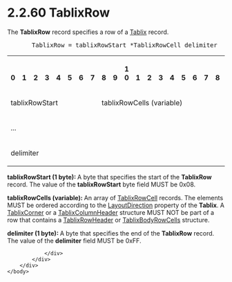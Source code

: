 <html dir="LTR" xmlns:mshelp="http://msdn.microsoft.com/mshelp" xmlns:ddue="http://ddue.schemas.microsoft.com/authoring/2003/5" xmlns:xlink="http://www.w3.org/1999/xlink" xmlns:tool="http://www.microsoft.com/tooltip">
    <head>
        <meta http-equiv="Content-Type" content="text/html; CHARSET=utf-8"></meta>
        <meta name="save" content="history"></meta>
        <title>2.2.60 TablixRow</title>
        <xml>
            <mshelp:toctitle title="2.2.60 TablixRow"></mshelp:toctitle>
            <mshelp:rltitle title="[MS-RPL]: TablixRow"></mshelp:rltitle>
            <mshelp:keyword index="A" term="9b230ba7-40dc-435e-a158-c9eeb01a029a"></mshelp:keyword>
            <mshelp:attr name="DCSext.ContentType" value="open specification"></mshelp:attr>
            <mshelp:attr name="AssetID" value="9b230ba7-40dc-435e-a158-c9eeb01a029a"></mshelp:attr>
            <mshelp:attr name="TopicType" value="kbRef"></mshelp:attr>
            <mshelp:attr name="DCSext.Title" value="[MS-RPL]: TablixRow" />
        </xml>
    </head>
    <body>
        <div id="header">
            <h1 class="heading">2.2.60 TablixRow</h1>
        </div>
        <div id="mainSection">
            <div id="mainBody">
                <div id="allHistory" class="saveHistory"></div>
                <div id="sectionSection0" class="section" name="collapseableSection">
                    

<p>The <b>TablixRow</b> record specifies a row of a <a href="f8ea94d9-d2b6-4d7f-8dc4-59faa3a98b93.htm">Tablix</a> record.           </p>

<dl>
<dd>
<div><pre>  TablixRow = tablixRowStart *TablixRowCell delimiter
</pre></div>
</dd></dl>

<table>
 <tr>
  <th><p><br>0</p></th>
  <th><p><br>1</p></th>
  <th><p><br>2</p></th>
  <th><p><br>3</p></th>
  <th><p><br>4</p></th>
  <th><p><br>5</p></th>
  <th><p><br>6</p></th>
  <th><p><br>7</p></th>
  <th><p><br>8</p></th>
  <th><p><br>9</p></th>
  <th><p>1<br>0</p></th>
  <th><p><br>1</p></th>
  <th><p><br>2</p></th>
  <th><p><br>3</p></th>
  <th><p><br>4</p></th>
  <th><p><br>5</p></th>
  <th><p><br>6</p></th>
  <th><p><br>7</p></th>
  <th><p><br>8</p></th>
  <th><p><br>9</p></th>
  <th><p>2<br>0</p></th>
  <th><p><br>1</p></th>
  <th><p><br>2</p></th>
  <th><p><br>3</p></th>
  <th><p><br>4</p></th>
  <th><p><br>5</p></th>
  <th><p><br>6</p></th>
  <th><p><br>7</p></th>
  <th><p><br>8</p></th>
  <th><p><br>9</p></th>
  <th><p>3<br>0</p></th>
  <th><p><br>1</p></th>
 </tr>
 <tr>
  <td colspan="8">
  <p>tablixRowStart</p>
  </td>
  <td colspan="24">
  <p>tablixRowCells
  (variable)</p>
  </td>
 </tr>
 <tr>
  <td colspan="32">
  <p>...</p>
  </td>
 </tr>
 <tr>
  <td colspan="8">
  <p>delimiter</p>
  </td>
  
 </tr>
</table>

<p><b>tablixRowStart (1 byte): </b>A byte that specifies
the start of the <b>TablixRow</b> record. The value of the <b>tablixRowStart</b>
byte field MUST be 0x08.</p>

<p><b>tablixRowCells (variable): </b>An array of <a href="af45cd67-6607-47a5-bfb8-2cc745249c42.htm">TablixRowCell</a> records. The
elements MUST be ordered according to the <a href="8a4b0caa-0ddd-45d0-a9cd-6ead08e8a592.htm">LayoutDirection</a> property
of the <b>Tablix</b>. A <a href="20e3b37d-978d-467f-b068-d7a2746e37da.htm">TablixCorner</a>
or a <a href="968a6852-ede1-4bf1-8006-1dab2aea178b.htm">TablixColumnHeader</a>
structure MUST NOT be part of a row that contains a <a href="0d5c4157-00d0-4268-854f-f274a9d102fb.htm">TablixRowHeader</a> or <a href="a300ac35-63db-4707-9c38-9afe234ef0f2.htm">TablixBodyRowCells</a>
structure.</p>

<p><b>delimiter (1 byte): </b>A byte that specifies the
end of the <b>TablixRow</b> record. The value of the <b>delimiter</b> field
MUST be 0xFF.</p>


                </div>
            </div>
        </div>
    </body>
</html>